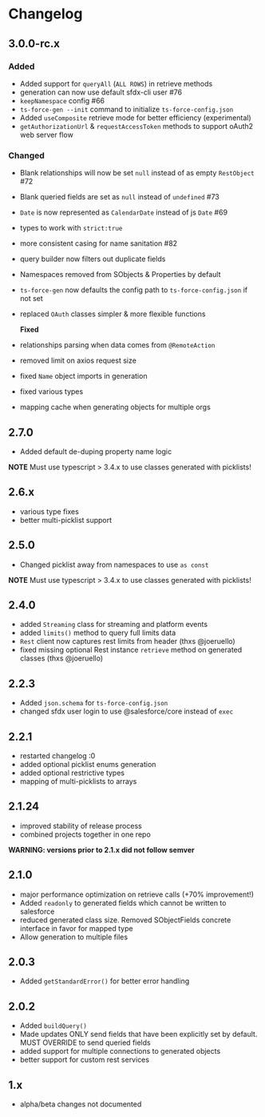 # Changelog

## 3.0.0-rc.x

### Added

* Added support for `queryAll` \(`ALL ROWS`\) in retrieve methods 
* generation can now use default sfdx-cli user \#76
* `keepNamespace` config \#66
* `ts-force-gen --init` command to initialize `ts-force-config.json`
* Added `useComposite` retrieve mode for better efficiency \(experimental\)
* `getAuthorizationUrl` & `requestAccessToken` methods to support oAuth2 web server flow

### Changed

* Blank relationships will now be set `null` instead of as empty `RestObject` \#72
* Blank queried fields are set as `null` instead of `undefined` \#73
* `Date` is now represented as `CalendarDate` instead of js `Date` \#69
* types to work with `strict:true`
* more consistent casing for name sanitation \#82
* query builder now filters out duplicate fields
* Namespaces removed from SObjects & Properties by default
* `ts-force-gen` now defaults the config path to `ts-force-config.json` if not set
* replaced `OAuth` classes simpler & more flexible functions

  **Fixed**

* relationships parsing when data comes from `@RemoteAction`
* removed limit on axios request size
* fixed `Name` object imports in generation
* fixed various types
* mapping cache when generating objects for multiple orgs

## 2.7.0

* Added default de-duping property name logic

**NOTE** Must use typescript &gt; 3.4.x to use classes generated with picklists!

## 2.6.x

* various type fixes
* better multi-picklist support

## 2.5.0

* Changed picklist away from namespaces to use `as const`

**NOTE** Must use typescript &gt; 3.4.x to use classes generated with picklists!

## 2.4.0

* added `Streaming` class for streaming and platform events
* added `limits()` method to query full limits data
* `Rest` client now captures rest limits from header \(thxs @joeruello\)
* fixed missing optional Rest instance `retrieve` method on generated classes \(thxs @joeruello\)

## 2.2.3

* Added `json.schema` for `ts-force-config.json`
* changed sfdx user login to use @salesforce/core instead of `exec`

## 2.2.1

* restarted changelog :0
* added optional picklist enums generation
* added optional restrictive types
* mapping of multi-picklists to arrays

## 2.1.24

* improved stability of release process
* combined projects together in one repo

**WARNING: versions prior to 2.1.x did not follow semver**

## 2.1.0

* major performance optimization on retrieve calls \(+70% improvement!\)
* Added `readonly` to generated fields which cannot be written to salesforce
* reduced generated class size.  Removed SObjectFields concrete interface in favor for mapped type
* Allow generation to multiple files

## 2.0.3

* Added `getStandardError()` for better error handling

## 2.0.2

* Added `buildQuery()`
* Made updates ONLY send fields that have been explicitly set by default.  MUST OVERRIDE to send queried fields
* added support for multiple connections to generated objects
* better support for custom rest services

## 1.x

* alpha/beta changes not documented

